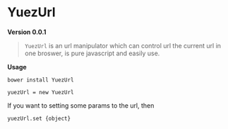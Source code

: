 YuezUrl
=======

**Version 0.0.1**

> `YuezUrl` is an url manipulator which can control url the current url in one
> broswer, is pure javascript and easily use.

**Usage**

    bower install YuezUrl

    yuezUrl = new YuezUrl
  
If you want to setting some params to the url, then

    yuezUrl.set {object}
